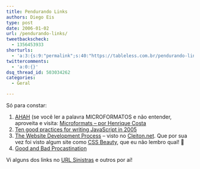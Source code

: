 ```yaml
---
title: Pendurando Links
authors: Diego Eis
type: post
date: 2006-01-02
url: /pendurando-links/
tweetbackscheck:
  - 1356453933
shorturls:
  - 'a:3:{s:9:"permalink";s:40:"https://tableless.com.br/pendurando-links";s:7:"tinyurl";s:26:"https://tinyurl.com/3l26328";s:4:"isgd";s:19:"https://is.gd/uR3Dgc";}'
twittercomments:
  - 'a:0:{}'
dsq_thread_id: 503034262
categories:
  - Geral

---
```

Só para constar:

  1. [AHAH][1] (se você ler a palavra MICROFORMATOS e não entender, aproveita e visita: [Microformats &#8211; por Henrique Costa][2]
  2. [Ten good practices for writing JavaScript in 2005][3]
  3. [The Website Development Process][4] &#8211; visto no [Cleiton.net][5]. Que por sua vez foi visto algum site como [CSS Beauty][6], que eu não lembro qual! 🙁
  4. [Good and Bad Procastination][7]

Vi alguns dos links no [URL Sinistras][8] e outros por aí!

 [1]: https://www.microformats.org/wiki/rest/ahah
 [2]: https://www.revolucao.etc.br/archives/microformats/
 [3]: https://www.bobbyvandersluis.com/articles/goodpractices.php
 [4]: https://www.pingmag.jp/2005/12/09/the-website-development-process/
 [5]: https://blog.cleiton.net/2005/12/14/os-passos-da-criacao-de-um-web-site
 [6]: https://www.cssbeauty.com/
 [7]: https://www.paulgraham.com/procrastination.html
 [8]: https://sinistras.aranha.com.br/